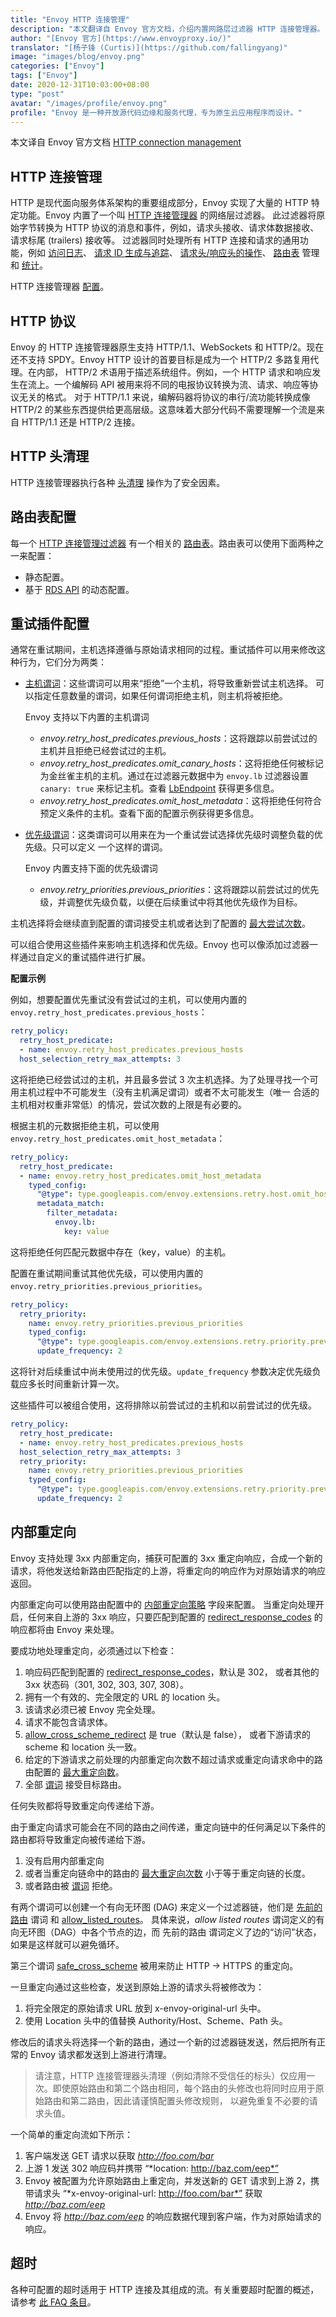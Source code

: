 ```yaml
---
title: "Envoy HTTP 连接管理"
description: "本文翻译自 Envoy 官方文档，介绍内置网路层过滤器 HTTP 连接管理器。"
author: "[Envoy 官方](https://www.envoyproxy.io/)"
translator: "[杨子锋 (Curtis)](https://github.com/fallingyang)"
image: "images/blog/envoy.png"
categories: ["Envoy"]
tags: ["Envoy"]
date: 2020-12-31T10:03:00+08:00
type: "post"
avatar: "/images/profile/envoy.png"
profile: "Envoy 是一种开放源代码边缘和服务代理，专为原生云应用程序而设计。"
---
```


本文译自 Envoy 官方文档 [HTTP connection management](https://www.envoyproxy.io/docs/envoy/latest/intro/arch_overview/http/http_connection_management)

## HTTP 连接管理

HTTP 是现代面向服务体系架构的重要组成部分，Envoy 实现了大量的 HTTP 特定功能。Envoy 内置了一个叫 [HTTP 连接管理器](https://cloudnative.to/envoy/configuration/http/http_conn_man/http_conn_man.html#config-http-conn-man) 的网络层过滤器。 此过滤器将原始字节转换为 HTTP 协议的消息和事件，例如，请求头接收、请求体数据接收、请求标尾 (trailers) 接收等。 过滤器同时处理所有 HTTP 连接和请求的通用功能，例如 [访问日志](https://cloudnative.to/envoy/intro/arch_overview/observability/access_logging.html#arch-overview-access-logs)、 [请求 ID 生成与追踪](https://cloudnative.to/envoy/intro/arch_overview/observability/tracing.html#arch-overview-tracing)、 [请求头/响应头的操作](https://cloudnative.to/envoy/configuration/http/http_conn_man/headers.html#config-http-conn-man-headers)、 [路由表](https://cloudnative.to/envoy/intro/arch_overview/http/http_routing.html#arch-overview-http-routing) 管理和 [统计](https://cloudnative.to/envoy/configuration/http/http_conn_man/stats.html#config-http-conn-man-stats)。

HTTP 连接管理器 [配置](https://cloudnative.to/envoy/configuration/http/http_conn_man/http_conn_man.html#config-http-conn-man)。

## HTTP 协议

Envoy 的 HTTP 连接管理器原生支持 HTTP/1.1、WebSockets 和 HTTP/2。现在还不支持 SPDY。Envoy HTTP 设计的首要目标是成为一个 HTTP/2 多路复用代理。在内部， HTTP/2 术语用于描述系统组件。例如，一个 HTTP 请求和响应发生在流上。一个编解码 API 被用来将不同的电报协议转换为流、请求、响应等协议无关的格式。 对于 HTTP/1.1 来说，编解码器将协议的串行/流功能转换成像 HTTP/2 的某些东西提供给更高层级。这意味着大部分代码不需要理解一个流是来自 HTTP/1.1 还是 HTTP/2 连接。

## HTTP 头清理

HTTP 连接管理器执行各种 [头清理](https://cloudnative.to/envoy/configuration/http/http_conn_man/header_sanitizing.html#config-http-conn-man-header-sanitizing) 操作为了安全因素。

## 路由表配置

每一个 [HTTP 连接管理过滤器](https://cloudnative.to/envoy/configuration/http/http_conn_man/http_conn_man.html#config-http-conn-man) 有一个相关的 [路由表](https://cloudnative.to/envoy/intro/arch_overview/http/http_routing.html#arch-overview-http-routing)。路由表可以使用下面两种之一来配置：

* 静态配置。
* 基于 [RDS API](https://cloudnative.to/envoy/configuration/http/http_conn_man/rds.html#config-http-conn-man-rds) 的动态配置。

## 重试插件配置

通常在重试期间，主机选择遵循与原始请求相同的过程。重试插件可以用来修改这种行为，它们分为两类：

* [主机谓词](https://cloudnative.to/envoy/api-v3/config/route/v3/route_components.proto.html#envoy-v3-api-field-config-route-v3-retrypolicy-retry-host-predicate)：这些谓词可以用来“拒绝”一个主机，将导致重新尝试主机选择。 可以指定任意数量的谓词，如果任何谓词拒绝主机，则主机将被拒绝。

    Envoy 支持以下内置的主机谓词

    * *envoy.retry_host_predicates.previous_hosts*：这将跟踪以前尝试过的主机并且拒绝已经尝试过的主机。
    * *envoy.retry_host_predicates.omit_canary_hosts*：这将拒绝任何被标记为金丝雀主机的主机。通过在过滤器元数据中为 `envoy.lb` 过滤器设置 `canary: true` 来标记主机。查看 [LbEndpoint](https://cloudnative.to/envoy/api-v3/config/endpoint/v3/endpoint_components.proto.html#envoy-v3-api-msg-config-endpoint-v3-lbendpoint) 获得更多信息。
    * *envoy.retry_host_predicates.omit_host_metadata*：这将拒绝任何符合预定义条件的主机。查看下面的配置示例获得更多信息。
* [优先级谓词](https://cloudnative.to/envoy/api-v3/config/route/v3/route_components.proto.html#envoy-v3-api-field-config-route-v3-retrypolicy-retry-priority)：这类谓词可以用来在为一个重试尝试选择优先级时调整负载的优先级。只可以定义 一个这样的谓词。

    Envoy 内置支持下面的优先级谓词

    * *envoy.retry_priorities.previous_priorities*：这将跟踪以前尝试过的优先级，并调整优先级负载，以便在后续重试中将其他优先级作为目标。

主机选择将会继续直到配置的谓词接受主机或者达到了配置的 [最大尝试次数](https://cloudnative.to/envoy/api-v3/config/route/v3/route_components.proto.html#envoy-v3-api-field-config-route-v3-retrypolicy-host-selection-retry-max-attempts)。

可以组合使用这些插件来影响主机选择和优先级。Envoy 也可以像添加过滤器一样通过自定义的重试插件进行扩展。

**配置示例**

例如，想要配置优先重试没有尝试过的主机，可以使用内置的 `envoy.retry_host_predicates.previous_hosts`：

```yaml
retry_policy:
  retry_host_predicate:
  - name: envoy.retry_host_predicates.previous_hosts
  host_selection_retry_max_attempts: 3
```

这将拒绝已经尝试过的主机，并且最多尝试 3 次主机选择。为了处理寻找一个可用主机过程中不可能发生（没有主机满足谓词）或者不太可能发生（唯一 合适的主机相对权重非常低）的情况，尝试次数的上限是有必要的。

根据主机的元数据拒绝主机，可以使用 `envoy.retry_host_predicates.omit_host_metadata`：

```yaml
retry_policy:
  retry_host_predicate:
  - name: envoy.retry_host_predicates.omit_host_metadata
    typed_config:
      "@type": type.googleapis.com/envoy.extensions.retry.host.omit_host_metadata.v3.OmitHostMetadataConfig
      metadata_match:
        filter_metadata:
          envoy.lb:
            key: value
```

这将拒绝任何匹配元数据中存在（key，value）的主机。

配置在重试期间重试其他优先级，可以使用内置的 `envoy.retry_priorities.previous_priorities`。

```yaml
retry_policy:
  retry_priority:
    name: envoy.retry_priorities.previous_priorities
    typed_config:
      "@type": type.googleapis.com/envoy.extensions.retry.priority.previous_priorities.v3.PreviousPrioritiesConfig
      update_frequency: 2
```

这将针对后续重试中尚未使用过的优先级。`update_frequency` 参数决定优先级负载应多长时间重新计算一次。

这些插件可以被组合使用，这将排除以前尝试过的主机和以前尝试过的优先级。

```yaml
retry_policy:
  retry_host_predicate:
  - name: envoy.retry_host_predicates.previous_hosts
  host_selection_retry_max_attempts: 3
  retry_priority:
    name: envoy.retry_priorities.previous_priorities
    typed_config:
      "@type": type.googleapis.com/envoy.extensions.retry.priority.previous_priorities.v3.PreviousPrioritiesConfig
      update_frequency: 2
```

## 内部重定向

Envoy 支持处理 3xx 内部重定向，捕获可配置的 3xx 重定向响应，合成一个新的请求，将他发送给新路由匹配指定的上游，将重定向的响应作为对原始请求的响应返回。

内部重定向可以使用路由配置中的 [内部重定向策略](https://cloudnative.to/envoy/api-v3/config/route/v3/route_components.proto.html#envoy-v3-api-field-config-route-v3-routeaction-internal-redirect-policy) 字段来配置。 当重定向处理开启，任何来自上游的 3xx 响应，只要匹配到配置的 [redirect_response_codes](https://cloudnative.to/envoy/api-v3/config/route/v3/route_components.proto.html#envoy-v3-api-field-config-route-v3-internalredirectpolicy-redirect-response-codes) 的响应都将由 Envoy 来处理。

要成功地处理重定向，必须通过以下检查：

1. 响应码匹配到配置的 [redirect_response_codes](https://cloudnative.to/envoy/api-v3/config/route/v3/route_components.proto.html#envoy-v3-api-field-config-route-v3-internalredirectpolicy-redirect-response-codes)，默认是 302， 或者其他的 3xx 状态码（301, 302, 303, 307, 308）。
2. 拥有一个有效的、完全限定的 URL 的 location 头。
3. 该请求必须已被 Envoy 完全处理。
4. 请求不能包含请求体。
5. [allow_cross_scheme_redirect](https://cloudnative.to/envoy/api-v3/config/route/v3/route_components.proto.html#envoy-v3-api-field-config-route-v3-internalredirectpolicy-allow-cross-scheme-redirect) 是 true（默认是 false）， 或者下游请求的 scheme 和 location 头一致。
6. 给定的下游请求之前处理的内部重定向次数不超过请求或重定向请求命中的路由配置的 [最大重定向数](https://cloudnative.to/envoy/api-v3/config/route/v3/route_components.proto.html#envoy-v3-api-field-config-route-v3-internalredirectpolicy-max-internal-redirects)。
7. 全部 [谓词](https://cloudnative.to/envoy/api-v3/config/route/v3/route_components.proto.html#envoy-v3-api-field-config-route-v3-internalredirectpolicy-predicates) 接受目标路由。

任何失败都将导致重定向传递给下游。

由于重定向请求可能会在不同的路由之间传递，重定向链中的任何满足以下条件的路由都将导致重定向被传递给下游。

1. 没有启用内部重定向
2. 或者当重定向链命中的路由的 [最大重定向次数](https://cloudnative.to/envoy/api-v3/config/route/v3/route_components.proto.html#envoy-v3-api-field-config-route-v3-internalredirectpolicy-max-internal-redirects) 小于等于重定向链的长度。
3. 或者路由被 [谓词](https://cloudnative.to/envoy/api-v3/config/route/v3/route_components.proto.html#envoy-v3-api-field-config-route-v3-internalredirectpolicy-predicates) 拒绝。

有两个谓词可以创建一个有向无环图 (DAG) 来定义一个过滤器链，他们是 [先前的路由](https://cloudnative.to/envoy/api-v3/extensions/internal_redirect/previous_routes/v3/previous_routes_config.proto.html#envoy-v3-api-msg-extensions-internal-redirect-previous-routes-v3-previousroutesconfig) 谓词 和 [allow_listed_routes](https://cloudnative.to/envoy/api-v3/extensions/internal_redirect/allow_listed_routes/v3/allow_listed_routes_config.proto.html#envoy-v3-api-msg-extensions-internal-redirect-allow-listed-routes-v3-allowlistedroutesconfig)。 具体来说，*allow listed routes* 谓词定义的有向无环图（DAG）中各个节点的边，而 先前的路由 谓词定义了边的“访问”状态，如果是这样就可以避免循环。

第三个谓词 [safe_cross_scheme](https://cloudnative.to/envoy/api-v3/extensions/internal_redirect/safe_cross_scheme/v3/safe_cross_scheme_config.proto.html#envoy-v3-api-msg-extensions-internal-redirect-safe-cross-scheme-v3-safecrossschemeconfig) 被用来防止 HTTP -> HTTPS 的重定向。

一旦重定向通过这些检查，发送到原始上游的请求头将被修改为：

1. 将完全限定的原始请求 URL 放到 x-envoy-original-url 头中。
2. 使用 Location 头中的值替换 Authority/Host、Scheme、Path 头。

修改后的请求头将选择一个新的路由，通过一个新的过滤器链发送，然后把所有正常的 Envoy 请求都发送到上游进行清理。

> 请注意，HTTP 连接管理器头清理（例如清除不受信任的标头）仅应用一次。即使原始路由和第二个路由相同，每个路由的头修改也将同时应用于原始路由和第二路由，因此请谨慎配置头修改规则， 以避免重复不必要的请求头值。

一个简单的重定向流如下所示：

1. 客户端发送 GET 请求以获取 *http://foo.com/bar*
2. 上游 1 发送 302 响应码并携带 “*location: http://baz.com/eep*”
3. Envoy 被配置为允许原始路由上重定向，并发送新的 GET 请求到上游 2，携带请求头 “*x-envoy-original-url: http://foo.com/bar*” 获取 *http://baz.com/eep*
4. Envoy 将 *http://baz.com/eep* 的响应数据代理到客户端，作为对原始请求的响应。

## 超时

各种可配置的超时适用于 HTTP 连接及其组成的流。有关重要超时配置的概述，请参考 [此 FAQ 条目](https://cloudnative.to/envoy/faq/configuration/timeouts.html#faq-configuration-timeouts)。
